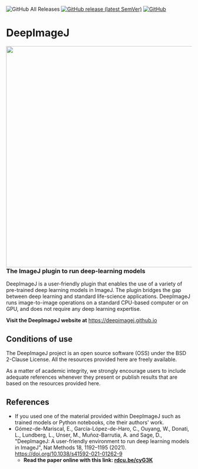 ![GitHub All Releases](https://img.shields.io/github/downloads/deepimagej/deepimagej-plugin/total?color=red)
[![GitHub release (latest SemVer)](https://img.shields.io/github/v/release/deepimagej/deepimagej-plugin)](https://github.com/deepimagej/deepimagej-plugin/releases)
[![GitHub](https://img.shields.io/github/license/deepimagej/deepimagej-plugin)](https://raw.githubusercontent.com/deepimagej/deepimagej-plugin/master/LICENSE)

<!--
<img src="https://github.com/deepimagej/deepimagej/raw/master/images/icon.png" align="right" width="250"/>
-->
# DeepImageJ

<img src="images\deepImageJ.png" align="right" width="600"/>

### The ImageJ plugin to run deep-learning models


DeepImageJ is a user-friendly plugin that enables the use of a variety of pre-trained deep learning models in ImageJ. 
The plugin bridges the gap between deep learning and standard life-science applications. 
DeepImageJ runs image-to-image operations on a standard CPU-based computer or on GPU, and does not require any deep learning expertise.

**Visit the DeepImageJ website at** https://deepimagej.github.io


## Conditions of use
The DeepImageJ project is an open source software (OSS) under the BSD 2-Clause License. All the resources provided here are freely available. 

As a matter of academic integrity, we strongly encourage users to include adequate references whenever they present or publish results that are based on the resources provided here. 

## References
* If you used one of the material provided within DeepImageJ such as trained models or Python notebooks, cite their authors' work. 
* Gómez-de-Mariscal, E., García-López-de-Haro, C., Ouyang, W., Donati, L., Lundberg, L., Unser, M., Muñoz-Barrutia, A. and Sage, D., "DeepImageJ: A user-friendly environment to run deep learning models in ImageJ", Nat Methods 18, 1192–1195 (2021). 
https://doi.org/10.1038/s41592-021-01262-9
  * **Read the paper online with this link: [rdcu.be/cyG3K](https://rdcu.be/cyG3K)**

